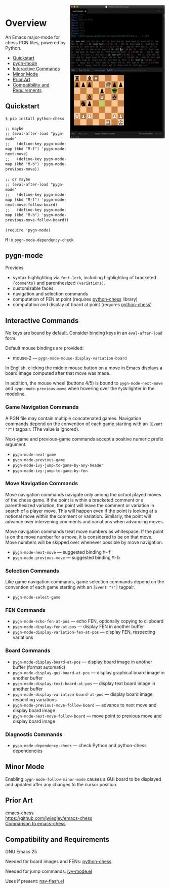 <a href="/doc/images/gallery.md">
    <img src="/doc/images/pygn-mode-board.png" width=300 align="right"/>
</a>

# Overview

An Emacs major-mode for chess PGN files, powered by Python.

 * [Quickstart](#quickstart)
 * [pygn-mode](#pygn-mode)
 * [Interactive Commands](#interactive-commands)
 * [Minor Mode](#minor-mode)
 * [Prior Art](#prior-art)
 * [Compatibility and Requirements](#compatibility-and-requirements)

## Quickstart

```bash
$ pip install python-chess
```

```elisp
;; maybe
;; (eval-after-load "pygn-mode"
;;   (define-key pygn-mode-map (kbd "M-f") 'pygn-mode-next-move)
;;   (define-key pygn-mode-map (kbd "M-b") 'pygn-mode-previous-move))

;; or maybe
;; (eval-after-load "pygn-mode"
;;   (define-key pygn-mode-map (kbd "M-f") 'pygn-mode-next-move-follow-board)
;;   (define-key pygn-mode-map (kbd "M-b") 'pygn-mode-previous-move-follow-board))

(require 'pygn-mode)
```

<kbd>M-x</kbd> `pygn-mode-dependency-check`

## pygn-mode

Provides

 * syntax highlighting via `font-lock`, including highlighting of bracketed
   `{comments}` and parenthesized `(variations)`.
 * customizable faces
 * navigation and selection commands
 * computation of FEN at point (requires [python-chess](https://pypi.org/project/python-chess/) library)
 * computation and display of board at point (requires [python-chess](https://pypi.org/project/python-chess/))

## Interactive Commands

No keys are bound by default.  Consider binding keys in an `eval-after-load`
form.

Default mouse bindings are provided:

 * mouse-2 — `pygn-mode-mouse-display-variation-board`

In English, clicking the middle mouse button on a move in Emacs displays a
board image computed after that move was made.

In addition, the mouse wheel (buttons 4/5) is bound to `pygn-mode-next-move`
and `pygn-mode-previous-move` when hovering over the `PyGN` lighter in the
modeline.

### Game Navigation Commands

A PGN file may contain multiple concatenated games.  Navigation commands
depend on the convention of each game starting with an `[Event "?"]` tagpair.
(The value is ignored).

Next-game and previous-game commands accept a positive numeric prefix argument.

 * `pygn-mode-next-game`
 * `pygn-mode-previous-game`
 * `pygn-mode-ivy-jump-to-game-by-any-header`
 * `pygn-mode-ivy-jump-to-game-by-fen`

### Move Navigation Commands

Move navigation commands navigate only among the _actual_ played moves of the
chess game.  If the point is within a bracketed comment or a parenthesized
variation, the point will leave the comment or variation in search of a player
move.  This will happen even if the point is looking at a notional move
within the comment or variation.  Similarly, the point will advance over
intervening comments and variations when advancing moves.

Move navigation commands treat move numbers as whitespace.  If the point is
on the move number for a move, it is considered to be on that move.  Move
numbers will be skipped over whenever possible by move navigation.

 * `pygn-mode-next-move` — suggested binding <kbd>M-f</kbd>
 * `pygn-mode-previous-move` — suggested binding <kbd>M-b</kbd>

### Selection Commands

Like game navigation commands, game selection commands depend on the convention
of each game starting with an `[Event "?"]` tagpair.

 * `pygn-mode-select-game`

### FEN Commands

 * `pygn-mode-echo-fen-at-pos` — echo FEN, optionally copying to clipboard
 * `pygn-mode-display-fen-at-pos` — display FEN in another buffer
 * `pygn-mode-display-variation-fen-at-pos` — display FEN, respecting variations

### Board Commands

 * `pygn-mode-display-board-at-pos` — display board image in another buffer (format automatic)
 * `pygn-mode-display-gui-board-at-pos` — display graphical board image in another buffer
 * `pygn-mode-display-text-board-at-pos` — display text board image in another buffer
 * `pygn-mode-display-variation-board-at-pos` — display board image, respecting variations
 * `pygn-mode-previous-move-follow-board` — advance to next move and display board image
 * `pygn-mode-next-move-follow-board` — move point to previous move and display board image

### Diagnostic Commands

 * `pygn-mode-dependency-check` — check Python and python-chess dependencies

## Minor Mode

Enabling `pygn-mode-follow-minor-mode` causes a GUI board to be displayed and
updated after any changes to the cursor position.

## Prior Art

emacs-chess  
<https://github.com/jwiegley/emacs-chess>  
[Comparison to emacs-chess](doc/comparison_to_emacs_chess.md)  

## Compatibility and Requirements

GNU Emacs 25

Needed for board images and FENs: [python-chess](https://pypi.org/project/python-chess/)

Needed for jump commands: [ivy-mode.el](https://github.com/abo-abo/swiper)

Uses if present: [nav-flash.el](http://github.com/rolandwalker/nav-flash)
